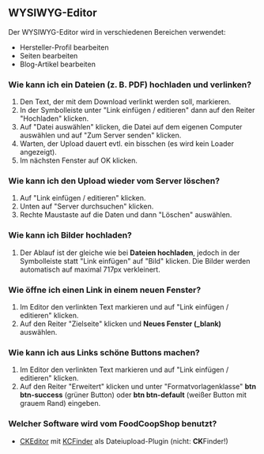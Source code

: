 ## WYSIWYG-Editor

Der WYSIWYG-Editor wird in verschiedenen Bereichen verwendet:

* Hersteller-Profil bearbeiten
* Seiten bearbeiten
* Blog-Artikel bearbeiten

### Wie kann ich ein Dateien (z. B. PDF) hochladen und verlinken?
1. Den Text, der mit dem Download verlinkt werden soll, markieren.
2. In der Symbolleiste unter "Link einfügen / editieren" dann auf den Reiter "Hochladen" klicken.
3. Auf "Datei auswählen" klicken, die Datei auf dem eigenen Computer auswählen und auf "Zum Server senden" klicken.
4. Warten, der Upload dauert evtl. ein bisschen (es wird kein Loader angezeigt).
5. Im nächsten Fenster auf OK klicken.

### Wie kann ich den Upload wieder vom Server löschen?
1. Auf "Link einfügen / editieren" klicken.
2. Unten auf "Server durchsuchen" klicken.
3. Rechte Maustaste auf die Daten und dann "Löschen" auswählen.

### Wie kann ich Bilder hochladen?
1. Der Ablauf ist der gleiche wie bei **Dateien hochladen**, jedoch in der Symbolleiste statt "Link einfügen" auf "Bild" klicken. Die Bilder werden automatisch auf maximal 717px verkleinert.

### Wie öffne ich einen Link in einem neuen Fenster?
1. Im Editor den verlinkten Text markieren und auf "Link einfügen / editieren" klicken.
2. Auf den Reiter "Zielseite" klicken und **Neues Fenster (_blank)** auswählen.

### Wie kann ich aus Links schöne Buttons machen?
1. Im Editor den verlinkten Text markieren und auf "Link einfügen / editieren" klicken.
2. Auf den Reiter "Erweitert" klicken und unter "Formatvorlagenklasse" **btn btn-success** (grüner Button) oder **btn btn-default** (weißer Button mit grauem Rand) eingeben.

### Welcher Software wird vom FoodCoopShop benutzt?
* [CKEditor](https://ckeditor.com/) mit [KCFinder](https://kcfinder.sunhater.com/) als Dateiupload-Plugin (nicht: **CK**Finder!)
